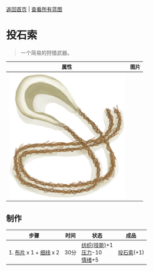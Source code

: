[返回首页](index.md)   |  [查看所有蓝图](blueprint.md)
# 投石索  
> 一个简易的狩猎武器。  
  
  属性  |   图片   
 ----  |  ----:   
   |  ![](Sprite/Sling.png)   
  
## 制作  
步骤  |  时间  |  状态  |  成品  
----  |  ----  |  ----  |  ----  
1. [布片](ClothSmall.md) x 1 + [细线](CordFiber.md) x 2  |  30分  |  [纺织(技能)](Skill_Tailoring.md)+1<br>[压力](Stress.md)-10<br>[情绪](Morale.md)+5  |  [投石索](Sling.md)(+1)  
